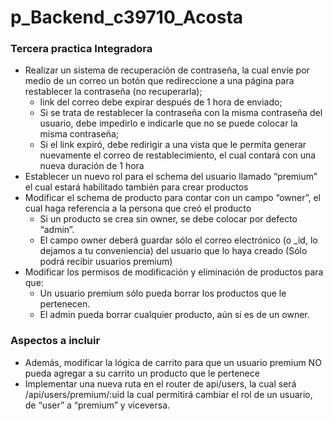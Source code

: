 # p_Backend_c39710_Acosta

### Tercera practica Integradora

- Realizar un sistema de recuperación de contraseña, la cual envíe por medio de un correo un botón que redireccione a una página para restablecer la contraseña (no recuperarla);
    - link del correo debe expirar después de 1 hora de enviado;
    - Si se trata de restablecer la contraseña con la misma contraseña del usuario, debe impedirlo e indicarle que no se puede colocar la misma contraseña;
    - Si el link expiró, debe redirigir a una vista que le permita generar nuevamente el correo de restablecimiento, el cual contará con una nueva duración de 1 hora
- Establecer un nuevo rol para el schema del usuario llamado “premium” el cual estará habilitado también para crear productos
- Modificar el schema de producto para contar con un campo “owner”, el cual haga referencia a la persona que creó el producto
    - Si un producto se crea sin owner, se debe colocar por defecto “admin”.
    - El campo owner deberá guardar sólo el correo electrónico (o _id, lo dejamos a tu conveniencia) del usuario que lo haya creado (Sólo podrá recibir usuarios premium)
- Modificar los permisos de modificación y eliminación de productos para que:
    - Un usuario premium sólo pueda borrar los productos que le pertenecen.
    - El admin pueda borrar cualquier producto, aún si es de un owner.

### Aspectos a incluir

- Además, modificar la lógica de carrito para que un usuario premium NO pueda agregar a su carrito un producto que le pertenece
- Implementar una nueva ruta en el router de api/users, la cual será /api/users/premium/:uid  la cual permitirá cambiar el rol de un usuario, de “user” a “premium” y viceversa.

